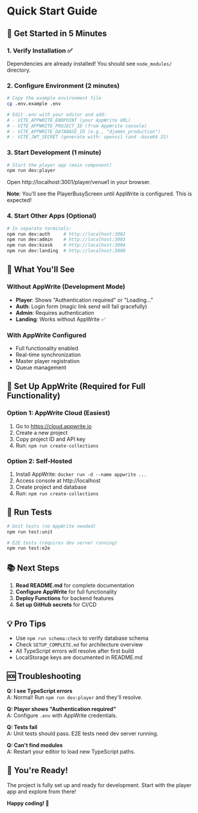 # Quick Start Guide

## 🚀 Get Started in 5 Minutes

### 1. Verify Installation ✅

Dependencies are already installed! You should see `node_modules/` directory.

### 2. Configure Environment (2 minutes)

```bash
# Copy the example environment file
cp .env.example .env

# Edit .env with your editor and add:
# - VITE_APPWRITE_ENDPOINT (your AppWrite URL)
# - VITE_APPWRITE_PROJECT_ID (from AppWrite console)
# - VITE_APPWRITE_DATABASE_ID (e.g., "djamms_production")
# - VITE_JWT_SECRET (generate with: openssl rand -base64 32)
```

### 3. Start Development (1 minute)

```bash
# Start the player app (main component)
npm run dev:player
```

Open http://localhost:3001/player/venue1 in your browser.

**Note**: You'll see the PlayerBusyScreen until AppWrite is configured. This is expected!

### 4. Start Other Apps (Optional)

```bash
# In separate terminals:
npm run dev:auth     # http://localhost:3002
npm run dev:admin    # http://localhost:3003
npm run dev:kiosk    # http://localhost:3004
npm run dev:landing  # http://localhost:3000
```

## 📱 What You'll See

### Without AppWrite (Development Mode)
- **Player**: Shows "Authentication required" or "Loading..."
- **Auth**: Login form (magic link send will fail gracefully)
- **Admin**: Requires authentication
- **Landing**: Works without AppWrite ✅

### With AppWrite Configured
- Full functionality enabled
- Real-time synchronization
- Master player registration
- Queue management

## 🔧 Set Up AppWrite (Required for Full Functionality)

### Option 1: AppWrite Cloud (Easiest)
1. Go to https://cloud.appwrite.io
2. Create a new project
3. Copy project ID and API key
4. Run: `npm run create-collections`

### Option 2: Self-Hosted
1. Install AppWrite: `docker run -d --name appwrite ...`
2. Access console at http://localhost
3. Create project and database
4. Run: `npm run create-collections`

## 🧪 Run Tests

```bash
# Unit tests (no AppWrite needed)
npm run test:unit

# E2E tests (requires dev server running)
npm run test:e2e
```

## 📚 Next Steps

1. **Read README.md** for complete documentation
2. **Configure AppWrite** for full functionality  
3. **Deploy Functions** for backend features
4. **Set up GitHub secrets** for CI/CD

## 💡 Pro Tips

- Use `npm run schema:check` to verify database schema
- Check `SETUP_COMPLETE.md` for architecture overview
- All TypeScript errors will resolve after first build
- LocalStorage keys are documented in README.md

## 🆘 Troubleshooting

**Q: I see TypeScript errors**  
A: Normal! Run `npm run dev:player` and they'll resolve.

**Q: Player shows "Authentication required"**  
A: Configure `.env` with AppWrite credentials.

**Q: Tests fail**  
A: Unit tests should pass. E2E tests need dev server running.

**Q: Can't find modules**  
A: Restart your editor to load new TypeScript paths.

## 🎉 You're Ready!

The project is fully set up and ready for development. Start with the player app and explore from there!

**Happy coding! 🚀**
